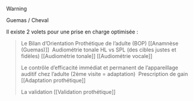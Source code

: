 >[!WARNING]
>Guemas / Cheval
>
>
Il existe 2 volets pour une prise en charge optimisée :
>
>Le Bilan d’Orientation Prothétique de l’adulte (BOP)
>[[Anamnèse (Guemas)]] 
>Audiométrie tonale HL vs SPL (des cibles justes et fidèles)
>[[Audiométrie tonale]]
>[[Audiométrie vocale]]
>
>Le contrôle d’efficacité immédiat et permanent de l’appareillage auditif chez l’adulte (2ème visite = adaptation) 
>Prescription de gain
>[[Adaptation prothétique]]
>
>La validation
>[[Validation prothétique]]

